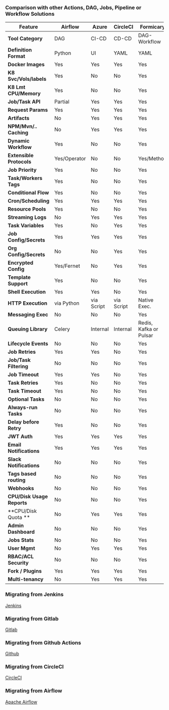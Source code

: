### Comparison with other Actions, DAG, Jobs, Pipeline or Workflow Solutions

| Feature               | Airflow   | Azure     | CircleCI  | Formicary    | GitHub    | Gitlab    | Jenkins     |
|-----------------------|-----------|-----------|-----------|--------------|-----------|-----------|-------------|
| **Tool Category**     | DAG       | CI-CD     | CD-CD     | DAG-Workflow | CI-CD     | CI-CD     | CI-CD       |
| **Definition Format** | Python    | UI        | YAML      | YAML         | YAML      | TOML      | DSL         |
| **Docker Images**     | Yes       | Yes       | Yes       | Yes          | Yes       | Yes       | Indirectly  |
| **K8 Svc/Vols/labels**| Yes       | No        | No        | Yes          | No        | Yes       | No          |
| **K8 Lmt CPU/Memory** | Yes       | No        | No        | Yes          | No        | Yes       | No          |
| **Job/Task API**      | Partial   | Yes       | Yes       | Yes          | Yes       | Yes       | No          |
| **Request Params**    | Yes       | Yes       | Yes       | Yes          | Yes       | Yes       | Yes         |
| **Artifacts**         | No        | Yes       | Yes       | Yes          | Yes       | Yes       | No          |
| **NPM/Mvn/.. Caching**| No        | Yes       | Yes       | Yes          | No        | Yes       | No          |
| **Dynamic Workflow**  | Yes       | No        | No        | Yes          | No        | No        | No          |
| **Extensible Protocols**  | Yes/Operator | No | No        | Yes/Method   | No        | No        | No          |
| **Job Priority**      | Yes       | No        | No        | Yes          | No        | No        | No          |
| **Task/Workers Tags** | Yes       | No        | No        | Yes          | No        | Yes       | Yes (Agents)|
| **Conditional Flow**  | Yes       | No        | No        | Yes          | No        | No        | No          |
| **Cron/Scheduling**   | Yes       | Yes       | Yes       | Yes          | No        | Yes       | Yes         |
| **Resource Pools**    | Yes       | No        | No        | Yes          | No        | Yes       | No          |
| **Streaming Logs**    | No        | Yes       | Yes       | Yes          | No        | Yes       | Yes         |
| **Task Variables**    | Yes       | No        | Yes       | Yes          | NO        | Yes       | No          |
| **Job Config/Secrets**| Yes       | Yes       | Yes       | Yes          | Yes       | Yes       | Yes         |
| **Org Config/Secrets**| No        | No        | Yes       | Yes          | Yes       | No        | No          |
| **Encrypted Config**  | Yes/Fernet| No        | Yes       | Yes          | No        | No        | Yes         |
| **Template Support**  | Yes       | No        | No        | Yes          | No        | No        | No          |
| **Shell Execution**   | Yes       | Yes       | No        | Yes          | No        | No        | Yes         |
| **HTTP Execution**    | via Python| via Script| via Script| Native Exec. | via Script| via Script| via Script  |
| **Messaging Exec**    | No        | No        | No        | Yes          | No        | No        | No          |
| **Queuing Library**   | Celery    | Internal  | Internal  | Redis, Kafka or Pulsar| Internal | Internal  | NA  |
| **Lifecycle Events**  | No        | No        | No        | Yes          | No        | No        | No          |
| **Job Retries**       | Yes       | Yes       | No        | Yes          | No        | Yes       | No          |
| **Job/Task Filtering**| No        | No        | No        | Yes          | No        | Yes       | No          |
| **Job Timeout**       | Yes       | Yes       | No        | Yes          | No        | Yes       | No          |
| **Task Retries**      | Yes       | No        | No        | Yes          | No        | No        | No          |
| **Task Timeout**      | Yes       | No        | No        | Yes          | No        | No        | No          |
| **Optional Tasks**    | No        | No        | No        | Yes          | No        | Yes       | No          |
| **Always-run Tasks**  | No        | No        | No        | Yes          | No        | Yes       | No          |
| **Delay before Retry**| Yes       | No        | No        | Yes          | No        | No        | No          |
| **JWT Auth**          | Yes       | Yes       | Yes       | Yes          | Yes       | Yes       | No          |
| **Email Notifications** | Yes     | Yes       | Yes       | Yes          | Yes       | Yes       | Yes         |
| **Slack Notifications** | No      | No        | No        | Yes          | No        | No        | No          |
| **Tags based routing**| No        | No        | No        | Yes          | No        | Yes       | No          |
| **Webhooks**          | No        | No        | No        | Yes          | No        | No        | No          |
| **CPU/Disk Usage Reports** | No   | No        | No        | Yes          | No        | No        | No          |
| **CPU/Disk Quota **   | No        | Yes       | Yes       | Yes          | Yes       | Yes       | No          |
| **Admin Dashboard**   | No        | No        | No        | Yes          | No        | No        | No          |
| **Jobs Stats**        | No        | No        | No        | Yes          | No        | No        | No          |
| **User Mgmt**         | No        | Yes       | Yes       | Yes          | Yes       | Yes       | No          |
| **RBAC/ACL Security** | No        | No        | No        | Yes          | No        | No        | No          |
| **Fork / Plugins**    | Yes       | Yes       | Yes       | Yes          | Yes       | No        | Yes         |
| **Multi-tenancy**     | No        | Yes       | Yes       | Yes          | Yes       | Yes       | No          |


### Migrating from Jenkins
[Jenkins](jenkins.md)

### Migrating from Gitlab
 [Gitlab](gitlab.md)
 
### Migrating from Github Actions
 [Github](github.md)
 
### Migrating from CircleCI
 [CircleCI](circleci.md)
 
### Migrating from Airflow
 [Apache Airflow](airflow.md)
 

